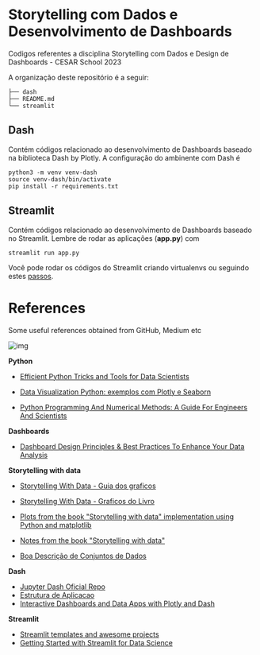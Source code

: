 # Storytelling com Dados e Desenvolvimento de Dashboards


Codigos referentes a disciplina Storytelling com Dados e Design de Dashboards - CESAR School 2023

A organização deste repositório é a seguir: 

```
├── dash
├── README.md
└── streamlit
```

## Dash 

Contém códigos relacionado ao desenvolvimento de Dashboards baseado na biblioteca Dash by Plotly. A configuração do ambinente com Dash é

```
python3 -m venv venv-dash
source venv-dash/bin/activate
pip install -r requirements.txt
```

## Streamlit

Contém códigos relacionado ao desenvolvimento de Dashboards baseado no Streamlit. Lembre de rodar as aplicações (**app.py**) com

```
streamlit run app.py
```

Você pode rodar os códigos do Streamlit criando virtualenvs ou seguindo estes [passos](https://github.com/streamlit/streamlit/wiki/Installing-in-a-virtual-environment).

# References

Some useful references obtained from GitHub, Medium etc

![img](https://khuyentran1401.github.io/Efficient_Python_tricks_and_tools_for_data_scientists/_images/tools.png)

**Python**

- [Efficient Python Tricks and Tools for Data Scientists](https://khuyentran1401.github.io/Efficient_Python_tricks_and_tools_for_data_scientists/README.html)

- [Data Visualization Python: exemplos com Plotly e Seaborn](https://github.com/eron93br/Data-Visualization-Python)

- [Python Programming And Numerical Methods: A Guide For Engineers And Scientists](https://pythonnumericalmethods.berkeley.edu/notebooks/Index.html)

**Dashboards**

- [Dashboard Design Principles & Best Practices To Enhance Your Data Analysis](https://www.datapine.com/blog/dashboard-design-principles-and-best-practices/)

**Storytelling with data**

- [Storytelling With Data - Guia dos graficos](https://www.storytellingwithdata.com/chart-guide)

- [Storytelling With Data - Graficos do Livro](https://www.storytellingwithdata.com/book/downloads)

- [Plots from the book "Storytelling with data" implementation using Python and matplotlib](https://github.com/empathy87/storytelling-with-data)

- [Notes from the book "Storytelling with data"](https://gist.github.com/AdamMescher/4934fee9e8f7dda605f551f60a03d4bd#file-01-the-importance-of-context-md)

- [Boa Descrição de Conjuntos de Dados](https://github.com/infoslack/eda-wine-review/blob/main/eda-wine-reviews.ipynb)

**Dash** 

- [Jupyter Dash Oficial Repo](https://github.com/plotly/jupyter-dash)
- [Estrutura de Aplicacao](https://dash.plotly.com/dash-enterprise/application-structure)
- [Interactive Dashboards and Data Apps with Plotly and Dash](https://github.com/PacktPublishing/Interactive-Dashboards-and-Data-Apps-with-Plotly-and-Dash)

**Streamlit**

- [Streamlit templates and awesome projects](https://github.com/MarcSkovMadsen/awesome-streamlit)
- [Getting Started with Streamlit for Data Science](https://github.com/PacktPublishing/Getting-started-with-Streamlit-for-Data-Science)
